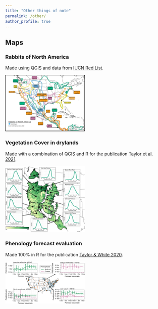 ```yaml
---
title: "Other things of note"
permalink: /other/
author_profile: true
---
```



## Maps

### Rabbits of North America
Made using QGIS and data from [IUCN Red List](https://www.iucnredlist.org).

<img src="/images/rabbit_map.jpeg" width="50%" title="Rabbit Map">

### Vegetation Cover in drylands
Made with a combination of QGIS and R for the publication [Taylor et al. 2021](https://doi.org/10.1101/2021.05.21.445173).

<img src="/images/taylor_etal_2021_map.jpg" width="50%" title="Western US vegetation cover trends">

### Phenology forecast evaluation
Made 100% in R for the publication [Taylor & White 2020](https://doi.org/10.1002/eap.2025). 

<img src="/images/taylor_white_2020_map.jpg" width="50%" title="Phenology Forecasts">

